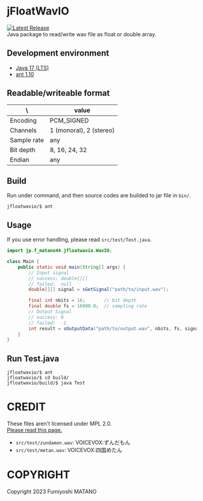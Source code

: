 # jFloatWavIO
[![Latest Release](https://gitlab.com/f-matano44/jfloatwavio/-/badges/release.svg)](https://gitlab.com/f-matano44/jfloatwavio/-/releases)  
Java package to read/write wav file as float or double array.

## Development environment
* [Java 17 (LTS)](https://adoptium.net/temurin/releases/?version=17)
* [ant 1.10](https://ant.apache.org/bindownload.cgi)

## Readable/writeable format
| \ |value|
|---|-----|
|Encoding|PCM_SIGNED|
|Channels|1 (monoral), 2 (stereo)|
|Sample rate|any|
|Bit depth|8, 16, 24, 32|
|Endian|any|

## Build
Run under command, and then source codes are builded to jar file in `bin/`.
```SH
jfloatwavio/$ ant
```

## Usage
If you use error handling, please read `src/test/Test.java`.
``` java
import jp.f_matano44.jfloatwavio.WavIO;

class Main {
    public static void main(String[] args) {
        // Input signal
        // success: double[][]
        // failed:  null
        double[][] signal = sGetSignal("path/to/input.wav");

        final int nbits = 16;       // bit depth
        final double fs = 16000.0;  // sampling rate
        // Output Signal
        // success: 0
        // failed:  -1
        int result = sOutputData("path/to/output.wav", nbits, fs, signal);
    }
}
```

## Run Test.java
```SH
jfloatwavio/$ ant
jfloatwavio/$ cd build/
jfloatwavio/build/$ java Test
```

# CREDIT
These files aren't licensed under MPL 2.0.<br>
[Please read this page.](https://zunko.jp/con_ongen_kiyaku.html)
* `src/test/zundamon.wav`: VOICEVOX:ずんだもん
* `src/test/metan.wav`: VOICEVOX:四国めたん

# COPYRIGHT
Copyright 2023 Fumiyoshi MATANO<br>
